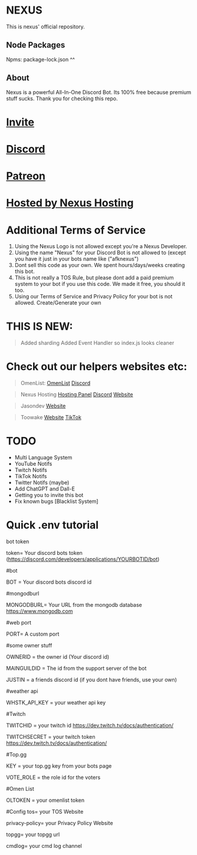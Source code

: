 # NEXUS
This is nexus' official repository.

## Node Packages
Npms: package-lock.json ^^

## About
Nexus is a powerful All-In-One Discord Bot. Its 100% free because premium stuff sucks. Thank you for checking this repo.
# [Invite](https://discord.com/api/oauth2/authorize?client_id=1046468420037787720&permissions=10982195063927&redirect_uri=https%3A%2F%2Fdiscord.gg%2Fz8nxPve4pn&response_type=code&scope=gdm.join%20applications.commands%20bot)
# [Discord](https://discord.gg/z8nxPve4pn)
# [Patreon](https://patreon.com/toowake)
# [Hosted by Nexus Hosting](https://nexus-hosting.tech)

# Additional Terms of Service
1. Using the Nexus Logo is not allowed except you're a Nexus Developer.
2. Using the name "Nexus" for your Discord Bot is not allowed to (except you have it just in your bots name like ("afknexus")
3. Dont sell this code as your own. We spent hours/days/weeks creating this bot.
4. This is not really a TOS Rule, but please dont add a paid premium system to your bot if you use this code. We made it free, you should it too.
5. Using our Terms of Service and Privacy Policy for your bot is not allowed. Create/Generate your own


# THIS IS NEW:
> Added sharding
> Added Event Handler so index.js looks cleaner

# Check out our helpers websites etc:
> OmenList:
> [OmenList](https://list.soydaddy.space)
> [Discord](https://discord.com/invite/hYQWbxjMUt)

> Nexus Hosting
> [Hosting Panel](https://panel.nexcord.xyz)
> [Discord](https://discord.gg/nexcord)
> [Website](https://nexus-hosting.tech)

> Jasondev
> [Website](https://noatwake.xyz)

> Toowake
> [Website](https://toowake.nexus-hosting.tech)
> [TikTok](https://tiktok.com/@toowake)

# TODO
- Multi Language System
- YouTube Notifs
- Twitch Notifs
- TikTok Notifs
- Twitter Notifs (maybe)
- Add ChatGPT and Dall-E
- Getting you to invite this bot
- Fix known bugs [Blacklist System]

# Quick .env tutorial

bot token

token= Your discord bots token (https://discord.com/developers/applications/YOURBOTID/bot)

#bot

BOT = Your discord bots discord id

#mongodburl

MONGODBURL= Your URL from the mongodb database https://www.mongodb.com

#web port

PORT= A custom port

#some owner stuff

OWNERID = the owner id (Your discord id)

MAINGUILDID = The id from the support server of the bot

JUSTIN = a friends discord id (if you dont have friends, use your own)

#weather api

WHSTK_API_KEY = your weather api key

#Twitch

TWITCHID = your twitch id https://dev.twitch.tv/docs/authentication/

TWITCHSECRET = your twitch token https://dev.twitch.tv/docs/authentication/

#Top.gg

KEY = your top.gg key from your bots page

VOTE_ROLE = the role id for the voters

#Omen List

OLTOKEN = your omenlist token

#Config
tos= your TOS Website

privacy-policy= your Privacy Policy Website

topgg= your topgg url

cmdlog= your cmd log channel
